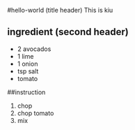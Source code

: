 #hello-world (title header)
This is kiu
## ingredient (second header)

* 2 avocados
* 1 lime
* 1 onion
* tsp salt
* tomato

##instruction


1. chop
2. chop tomato
2. mix
